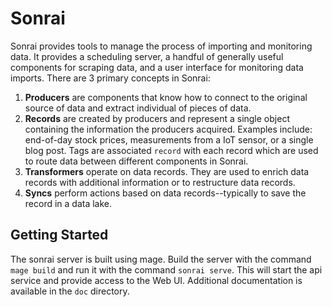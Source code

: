 # Sonrai

Sonrai provides tools to manage the process of importing and monitoring data. It provides a scheduling server, a handful of generally useful components
for scraping data, and a user interface for monitoring data imports. There are 3 primary concepts in Sonrai:

1. **Producers** are components that know how to connect to the original source of data and extract individual of pieces of data.
2. **Records** are created by producers and represent a single object containing the information the producers acquired. Examples include:
   end-of-day stock prices, measurements from a IoT sensor, or a single blog post. Tags are associated `record` with each record which are used
   to route data between different components in Sonrai.
3. **Transformers** operate on data records. They are used to enrich data records with additional information or to restructure data records.
4. **Syncs** perform actions based on data records--typically to save the record in a data lake.

## Getting Started

The sonrai server is built using mage. Build the server with the command `mage build` and run it with the command `sonrai serve`. This will start
the api service and provide access to the Web UI. Additional documentation is available in the `doc` directory.
